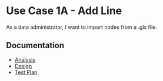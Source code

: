 # Use Case 1A - Add Line #

As a data administrator, I want to import nodes from a .glx file.

## Documentation

* [Analysis](ImportNodes-ANALYSIS.md)
* [Design](ImportNodes-DESIGN.md)
* [Test Plan](ImportNodes-TESTPLAN.md)